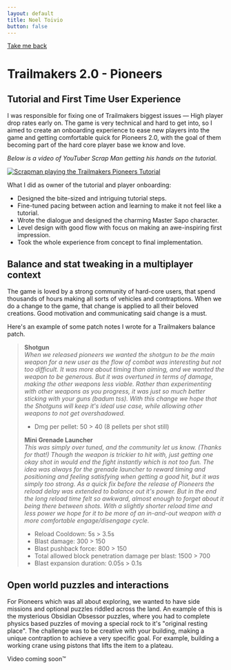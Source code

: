```yaml
---
layout: default
title: Noel Toivio
button: false
---
```


<a href="/" class="btn">Take me back</a>

# Trailmakers 2.0 - Pioneers

## Tutorial and First Time User Experience

I was responsible for fixing one of Trailmakers biggest issues — High player drop rates early on. The game is very technical and hard to get into, so I aimed to create an onboarding experience to ease new players into the game and getting comfortable quick for Pioneers 2.0, with the goal of them becoming part of the hard core player base we know and love.

<i>Below is a video of YouTuber Scrap Man getting his hands on the tutorial.</i>

[![Scrapman playing the Trailmakers Pioneers Tutorial](https://img.youtube.com/vi/MlpHn9YX4tA/0.jpg)](https://www.youtube.com/watch?v=MlpHn9YX4tA&t=142s)

What I did as owner of the tutorial and player onboarding:
- Designed the bite-sized and intriguing tutorial steps.
- Fine-tuned pacing between action and learning to make it not feel like a tutorial.
- Wrote the dialogue and designed the charming Master Sapo character.
- Level design with good flow with focus on making an awe-inspiring first impression.
- Took the whole experience from concept to final implementation.

## Balance and stat tweaking in a multiplayer context

The game is loved by a strong community of hard-core users, that spend thousands of hours making all sorts of vehicles and contraptions. When we do a change to the game, that change is applied to all their beloved creations. Good motivation and communicating said change is a must.

Here's an example of some patch notes I wrote for a Trailmakers balance patch.

> <b>Shotgun</b> <br>
> <i>When we released pioneers we wanted the shotgun to be the main weapon for a new user as the flow of combat was interesting but not too difficult. It was more about timing than aiming, and we wanted the weapon to be generous. But it was overtuned in terms of damage, making the other weapons less viable. Rather than experimenting with other weapons as you progress, it was just so much better sticking with your guns (badum tss). With this change we hope that the Shotguns will keep it's ideal use case, while allowing other weapons to not get overshadowed.</i>
> 
> - Dmg per pellet: 50 > 40 (8 pellets per shot still)
> 
> 
> <b>Mini Grenade Launcher</b> <br>
> <i>This was simply over tuned, and the community let us know. (Thanks for that!) Though the weapon is trickier to hit with, just getting one okay shot in would end the fight instantly which is not too fun. The idea was always for the grenade launcher to reward timing and positioning and feeling satisfying when getting a good hit, but it was simply too strong. As a quick fix before the release of Pioneers the reload delay was extended to balance out it's power. But in the end the long reload time felt so awkward, almost enough to forget about it being there between shots. With a slightly shorter reload time and less power we hope for it to be more of an in-and-out weapon with a more comfortable engage/disengage cycle. </i>
> 
> - Reload Cooldown: 5s > 3.5s
> - Blast damage: 300 > 150
> - Blast pushback force: 800 > 150
> - Total allowed block penetration damage per blast: 1500 > 700
> - Blast expansion duration: 0.05s > 0.1s



## Open world puzzles and interactions

For Pioneers which was all about exploring, we wanted to have side missions and optional puzzles riddled across the land. An example of this is the mysterious Obsidian Obsessor puzzles, where you had to complete physics based puzzles of moving a special rock to it's "original resting place". The challenge was to be creative with your building, making a unique contraption to achieve a very specific goal. For example, building a working crane using pistons that lifts the item to a plateau.

Video coming soon™️